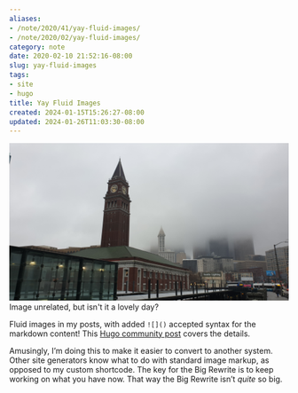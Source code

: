 ```yaml
---
aliases:
- /note/2020/41/yay-fluid-images/
- /note/2020/02/yay-fluid-images/
category: note
date: 2020-02-10 21:52:16-08:00
slug: yay-fluid-images
tags:
- site
- hugo
title: Yay Fluid Images
created: 2024-01-15T15:26:27-08:00
updated: 2024-01-26T11:03:30-08:00
---
```


![attachments/img/2020/cover-2020-02-10.jpg](../../../attachments/img/2020/cover-2020-02-10.jpg)
Image unrelated, but isn't it a lovely day?

Fluid images in my posts, with added `![]()` accepted syntax for the markdown content! This [Hugo community post](https://discourse.gohugo.io/t/simple-image-render-hook-template-for-responsive-images/22464) covers the details.

Amusingly, I’m doing this to make it easier to convert to another system. Other site generators know what to do with standard image markup, as opposed to my custom shortcode. The key for the Big Rewrite is to keep working on what you have now. That way the Big Rewrite isn’t *quite* so big.
